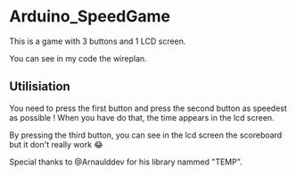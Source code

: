 # Arduino_SpeedGame

This is a game with 3 buttons and 1 LCD screen.

You can see in my code the wireplan.

## Utilisiation

You need to press the first button and press the second button as speedest as possible !
When you have do that, the time appears in the lcd screen.

By pressing the third button, you can see in the lcd screen the scoreboard but it don't really work :joy:

Special thanks to @Arnaulddev for his library nammed "TEMP".
